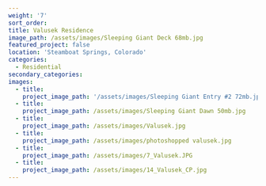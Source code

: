 ```yaml
---
weight: '7'
sort_order:
title: Valusek Residence
image_path: /assets/images/Sleeping Giant Deck 68mb.jpg
featured_project: false
location: 'Steamboat Springs, Colorado'
categories:
  - Residential
secondary_categories:
images:
  - title:
    project_image_path: '/assets/images/Sleeping Giant Entry #2 72mb.jpg'
  - title:
    project_image_path: /assets/images/Sleeping Giant Dawn 50mb.jpg
  - title:
    project_image_path: /assets/images/Valusek.jpg
  - title:
    project_image_path: /assets/images/photoshopped valusek.jpg
  - title:
    project_image_path: /assets/images/7_Valusek.JPG
  - title:
    project_image_path: /assets/images/14_Valusek_CP.jpg
---
```



